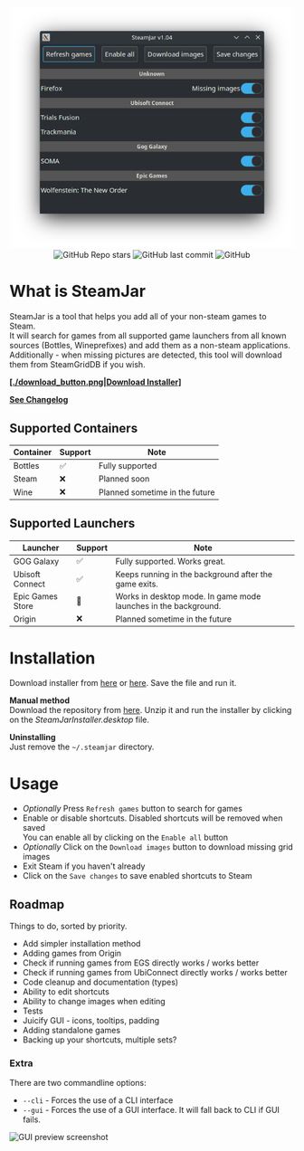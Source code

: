 <p align="center">
  <img width="500" alt="GUI preview screenshot" src="./preview_gui.png"><br>
  <img alt="GitHub Repo stars" src="https://img.shields.io/github/stars/pbaja/SteamJar">
  <img alt="GitHub last commit" src="https://img.shields.io/github/last-commit/pbaja/SteamJar">
  <img alt="GitHub" src="https://img.shields.io/github/license/pbaja/SteamJar">
</p>

# What is SteamJar
SteamJar is a tool that helps you add all of your non-steam games to Steam.  
It will search for games from all supported game launchers from all known sources (Bottles, Wineprefixes) and add them as a non-steam applications.
Additionally - when missing pictures are detected, this tool will download them from SteamGridDB if you wish.
  
**[[./download_button.png|Download Installer]](https://pbaja.me/SteamJarInstaller.desktop)**  
  
**[See Changelog](./CHANGELOG.md)**  
  
## Supported Containers
|Container|Support|Note|
|---|---|---|
|Bottles|✅|Fully supported|
|Steam|❌|Planned soon|
|Wine|❌|Planned sometime in the future|

## Supported Launchers
|Launcher|Support|Note|
|---|---|---|
|GOG Galaxy|✅|Fully supported. Works great.|
|Ubisoft Connect|✅|Keeps running in the background after the game exits.|
|Epic Games Store|🚧|Works in desktop mode. In game mode launches in the background.|
|Origin|❌|Planned sometime in the future|

# Installation
Download installer from [here](https://pbaja.me/SteamJarInstaller.desktop) or [here](https://raw.githubusercontent.com/pbaja/SteamJar/dev/SteamJarInstaller.desktop). Save the file and run it.

**Manual method**  
Download the repository from [here](https://github.com/pbaja/SteamJar/archive/refs/heads/main.zip).
Unzip it and run the installer by clicking on the *SteamJarInstaller.desktop* file.
  
**Uninstalling**  
Just remove the `~/.steamjar` directory.

# Usage
- *Optionally* Press `Refresh games` button to search for games
- Enable or disable shortcuts. Disabled shortcuts will be removed when saved  
You can enable all by clicking on the `Enable all` button
- *Optionally* Click on the `Download images` button to download missing grid images
- Exit Steam if you haven't already
- Click on the `Save changes` to save enabled shortcuts to Steam 

## Roadmap
Things to do, sorted by priority.  
- Add simpler installation method
- Adding games from Origin
- Check if running games from EGS directly works / works better
- Check if running games from UbiConnect directly works / works better
- Code cleanup and documentation (types)
- Ability to edit shortcuts
- Ability to change images when editing
- Tests
- Juicify GUI - icons, tooltips, padding
- Adding standalone games
- Backing up your shortcuts, multiple sets?

### Extra
There are two commandline options:
 - `--cli` - Forces the use of a CLI interface
 - `--gui` - Forces the use of a GUI interface. It will fall back to CLI if GUI fails.
  
<img width="300" alt="GUI preview screenshot" src="./preview_cli.png">
